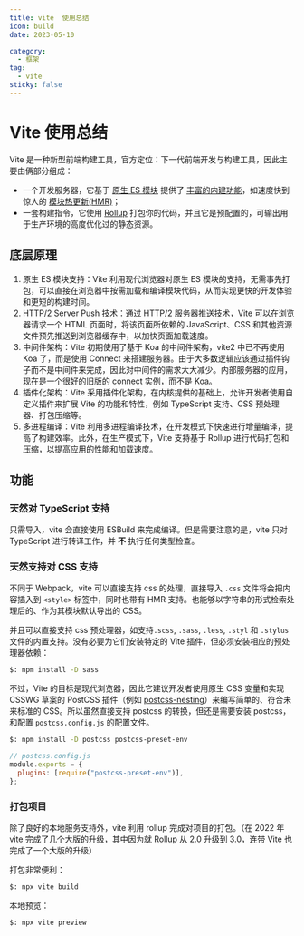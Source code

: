 ```yaml
---
title: vite  使用总结
icon: build
date: 2023-05-10

category:
  - 框架
tag:
  - vite
sticky: false
---
```


# Vite 使用总结

Vite 是一种新型前端构建工具，官方定位：下一代前端开发与构建工具，因此主要由俩部分组成：

- 一个开发服务器，它基于 [原生 ES 模块](https://developer.mozilla.org/en-US/docs/Web/JavaScript/Guide/Modules) 提供了 [丰富的内建功能](https://www.vitejs.net/guide/features.html)，如速度快到惊人的 [模块热更新(HMR)](https://www.vitejs.net/guide/features.html#hot-module-replacement)；
- 一套构建指令，它使用 [Rollup](https://rollupjs.org/) 打包你的代码，并且它是预配置的，可输出用于生产环境的高度优化过的静态资源。

## 底层原理

1. 原生 ES 模块支持：Vite 利用现代浏览器对原生 ES 模块的支持，无需事先打包，可以直接在浏览器中按需加载和编译模块代码，从而实现更快的开发体验和更短的构建时间。
2. HTTP/2 Server Push 技术：通过 HTTP/2 服务器推送技术，Vite 可以在浏览器请求一个 HTML 页面时，将该页面所依赖的 JavaScript、CSS 和其他资源文件预先推送到浏览器缓存中，以加快页面加载速度。
3. 中间件架构：Vite 初期使用了基于 Koa 的中间件架构，vite2 中已不再使用 Koa 了，而是使用 Connect 来搭建服务器。由于大多数逻辑应该通过插件钩子而不是中间件来完成，因此对中间件的需求大大减少。内部服务器的应用，现在是一个很好的旧版的 connect 实例，而不是 Koa。
4. 插件化架构：Vite 采用插件化架构，在内核提供的基础上，允许开发者使用自定义插件来扩展 Vite 的功能和特性，例如 TypeScript 支持、CSS 预处理器、打包压缩等。
5. 多进程编译：Vite 利用多进程编译技术，在开发模式下快速进行增量编译，提高了构建效率。此外，在生产模式下，Vite 支持基于 Rollup 进行代码打包和压缩，以提高应用的性能和加载速度。

## 功能

### 天然对 TypeScript 支持

只需导入，vite 会直接使用 ESBuild 来完成编译。但是需要注意的是，vite 只对 TypeScript 进行转译工作，并 **不** 执行任何类型检查。

### 天然支持对 CSS 支持

不同于 Webpack，vite 可以直接支持 css 的处理，直接导入 `.css` 文件将会把内容插入到 `<style>` 标签中，同时也带有 HMR 支持。也能够以字符串的形式检索处理后的、作为其模块默认导出的 CSS。

并且可以直接支持 css 预处理器，如支持`.scss`, `.sass`, `.less`, `.styl` 和 `.stylus` 文件的内置支持。没有必要为它们安装特定的 Vite 插件，但必须安装相应的预处理器依赖：

```bash
$: npm install -D sass
```

不过，Vite 的目标是现代浏览器，因此它建议开发者使用原生 CSS 变量和实现 CSSWG 草案的 PostCSS 插件（例如 [postcss-nesting](https://github.com/jonathantneal/postcss-nesting)）来编写简单的、符合未来标准的 CSS。所以虽然直接支持 postcss 的转换，但还是需要安装 postcss，和配置 `postcss.config.js` 的配置文件。

```bash
$: npm install -D postcss postcss-preset-env
```

```js
// postcss.config.js
module.exports = {
  plugins: [require("postcss-preset-env")],
};
```

### 打包项目

除了良好的本地服务支持外，vite 利用 rollup 完成对项目的打包。（在 2022 年 vite 完成了几个大版的升级，其中因为就 Rollup 从 2.0 升级到 3.0，连带 Vite 也完成了一个大版的升级）

打包非常便利：

```bash
$: npx vite build
```

本地预览：

```bash
$: npx vite preview
```
